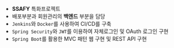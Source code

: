 - **SSAFY** 특화프로젝트
- 배포부분과 회원관리의 **백엔드** 부분을 담당
- `Jenkins`와 `Docker`를 사용하여 CI/CD를 구축
- `Spring Security`와 `JWT`를 이용하여 자체로그인 및 OAuth 로그인 구현
- `Spring Boot`를 활용한 MVC 패턴 웹 구현 및 REST API 구현